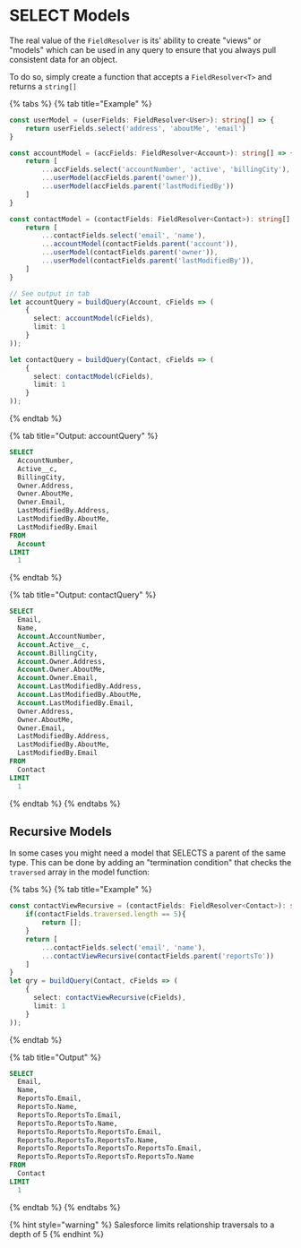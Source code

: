 # SELECT Models

The real value of the `FieldResolver` is its' ability to create "views" or "models" which can be used in any query to ensure that you always pull consistent data for an object.

To do so, simply create a function that accepts a `FieldResolver<T>` and returns a `string[]`

{% tabs %}
{% tab title="Example" %}
```typescript
const userModel = (userFields: FieldResolver<User>): string[] => {
    return userFields.select('address', 'aboutMe', 'email')
}

const accountModel = (accFields: FieldResolver<Account>): string[] => {
    return [
        ...accFields.select('accountNumber', 'active', 'billingCity'),
        ...userModel(accFields.parent('owner')),
        ...userModel(accFields.parent('lastModifiedBy'))
    ]
}

const contactModel = (contactFields: FieldResolver<Contact>): string[] => {
    return [
        ...contactFields.select('email', 'name'),
        ...accountModel(contactFields.parent('account')),
        ...userModel(contactFields.parent('owner')),
        ...userModel(contactFields.parent('lastModifiedBy')),
    ]
}

// See output in tab
let accountQuery = buildQuery(Account, cFields => (
    {
      select: accountModel(cFields),
      limit: 1
    }
));

let contactQuery = buildQuery(Contact, cFields => (
    {
      select: contactModel(cFields),
      limit: 1
    }
));
```
{% endtab %}

{% tab title="Output: accountQuery" %}
```sql
SELECT
  AccountNumber,
  Active__c,
  BillingCity,
  Owner.Address,
  Owner.AboutMe,
  Owner.Email,
  LastModifiedBy.Address,
  LastModifiedBy.AboutMe,
  LastModifiedBy.Email
FROM
  Account
LIMIT
  1
```
{% endtab %}

{% tab title="Output: contactQuery" %}
```sql
SELECT
  Email,
  Name,
  Account.AccountNumber,
  Account.Active__c,
  Account.BillingCity,
  Account.Owner.Address,
  Account.Owner.AboutMe,
  Account.Owner.Email,
  Account.LastModifiedBy.Address,
  Account.LastModifiedBy.AboutMe,
  Account.LastModifiedBy.Email,
  Owner.Address,
  Owner.AboutMe,
  Owner.Email,
  LastModifiedBy.Address,
  LastModifiedBy.AboutMe,
  LastModifiedBy.Email
FROM
  Contact
LIMIT
  1
```
{% endtab %}
{% endtabs %}

## Recursive Models

In some cases you might need a model that SELECTS a parent of the same type. This can be done by adding an "termination condition" that checks the `traversed` array in the model function:

{% tabs %}
{% tab title="Example" %}
```typescript
const contactViewRecursive = (contactFields: FieldResolver<Contact>): string[] => {
    if(contactFields.traversed.length == 5){
        return [];
    }
    return [
        ...contactFields.select('email', 'name'),
        ...contactViewRecursive(contactFields.parent('reportsTo'))
    ]
}
let qry = buildQuery(Contact, cFields => (
    {
      select: contactViewRecursive(cFields),
      limit: 1
    }
));
```
{% endtab %}

{% tab title="Output" %}
```sql
SELECT
  Email,
  Name,
  ReportsTo.Email,
  ReportsTo.Name,
  ReportsTo.ReportsTo.Email,
  ReportsTo.ReportsTo.Name,
  ReportsTo.ReportsTo.ReportsTo.Email,
  ReportsTo.ReportsTo.ReportsTo.Name,
  ReportsTo.ReportsTo.ReportsTo.ReportsTo.Email,
  ReportsTo.ReportsTo.ReportsTo.ReportsTo.Name
FROM
  Contact
LIMIT
  1
```
{% endtab %}
{% endtabs %}

{% hint style="warning" %}
Salesforce limits relationship traversals to a depth of 5
{% endhint %}

